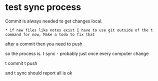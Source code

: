 # test sync process

Commit is always needed to get changes local.

    * if new files like notes exist I have to use git outside of the t command for now, Make a todo to fix that

after a commit then you need to push

so the process is.
t sync - probably just once every computer change

t commit
t push

and t sync should report all is ok

